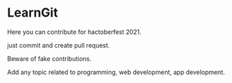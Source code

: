 # LearnGit
Here you can contribute for hactoberfest 2021.

just commit and create pull request.

Beware of fake contributions.

Add any topic related to programming, web development, app development.
